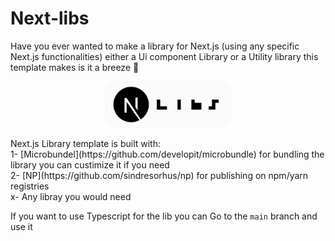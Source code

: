 # Next-libs

Have you ever wanted to make a library for Next.js (using any specific Next.js functionalities) either a Ui component Library or a Utility library this template makes is it a breeze 🚀

<div align="center">
<img src="./next-libs.png" width="200" />
</div>

<p>Next.js Library template is built with:<br/>
1- [Microbundel](https://github.com/developit/microbundle) for bundling the library you can custimize it if you need <br/>
2- [NP](https://github.com/sindresorhus/np) for publishing on npm/yarn registries<br/>
x- Any libray you would need <br/>
</p>

If you want to use Typescript for the lib you can Go to the `main` branch and use it
